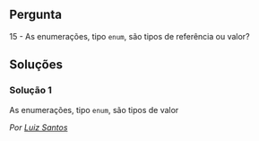## Pergunta

15 - As enumerações, tipo `enum`, são tipos de referência ou valor?

## Soluções

### Solução 1

As enumerações, tipo `enum`, são tipos de valor

*Por [Luiz Santos](https://github.com/JundMaster)*
